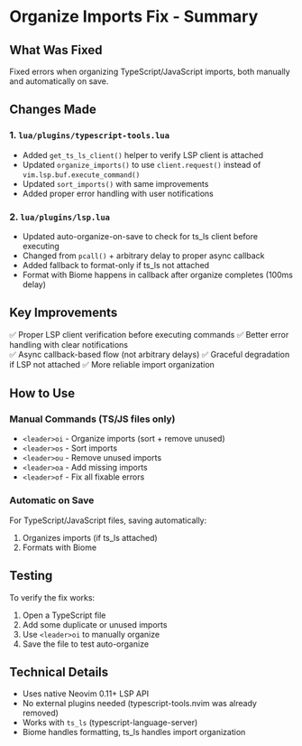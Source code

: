 # Organize Imports Fix - Summary

## What Was Fixed

Fixed errors when organizing TypeScript/JavaScript imports, both manually and automatically on save.

## Changes Made

### 1. `lua/plugins/typescript-tools.lua`
- Added `get_ts_ls_client()` helper to verify LSP client is attached
- Updated `organize_imports()` to use `client.request()` instead of `vim.lsp.buf.execute_command()`
- Updated `sort_imports()` with same improvements
- Added proper error handling with user notifications

### 2. `lua/plugins/lsp.lua`
- Updated auto-organize-on-save to check for ts_ls client before executing
- Changed from `pcall()` + arbitrary delay to proper async callback
- Added fallback to format-only if ts_ls not attached
- Format with Biome happens in callback after organize completes (100ms delay)

## Key Improvements

✅ Proper LSP client verification before executing commands
✅ Better error handling with clear notifications  
✅ Async callback-based flow (not arbitrary delays)
✅ Graceful degradation if LSP not attached
✅ More reliable import organization

## How to Use

### Manual Commands (TS/JS files only)
- `<leader>oi` - Organize imports (sort + remove unused)
- `<leader>os` - Sort imports
- `<leader>ou` - Remove unused imports
- `<leader>oa` - Add missing imports
- `<leader>of` - Fix all fixable errors

### Automatic on Save
For TypeScript/JavaScript files, saving automatically:
1. Organizes imports (if ts_ls attached)
2. Formats with Biome

## Testing

To verify the fix works:
1. Open a TypeScript file
2. Add some duplicate or unused imports
3. Use `<leader>oi` to manually organize
4. Save the file to test auto-organize

## Technical Details

- Uses native Neovim 0.11+ LSP API
- No external plugins needed (typescript-tools.nvim was already removed)
- Works with `ts_ls` (typescript-language-server)
- Biome handles formatting, ts_ls handles import organization
